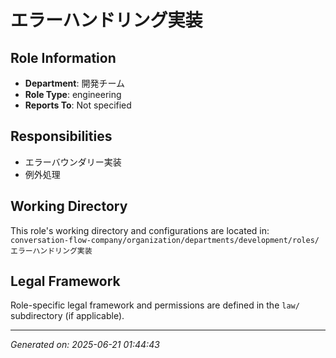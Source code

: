 # エラーハンドリング実装

## Role Information
- **Department**: 開発チーム
- **Role Type**: engineering
- **Reports To**: Not specified

## Responsibilities
- エラーバウンダリー実装
- 例外処理

## Working Directory
This role's working directory and configurations are located in:
`conversation-flow-company/organization/departments/development/roles/エラーハンドリング実装`

## Legal Framework
Role-specific legal framework and permissions are defined in the `law/` subdirectory (if applicable).

---
*Generated on: 2025-06-21 01:44:43*
